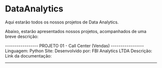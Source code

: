 # DataAnalytics

Aqui estarão todos os nossos projetos de Data Analytics.

Abaixo, estarão apresentados nossos projetos, acompanhados de uma breve descrição:

----------------- PROJETO 01 - Call Center (Vendas) -----------------
Linguagem: Python
Site:
Desenvolvido por: FBI Analytics LTDA
Descrição:
Link da documentação:

---
